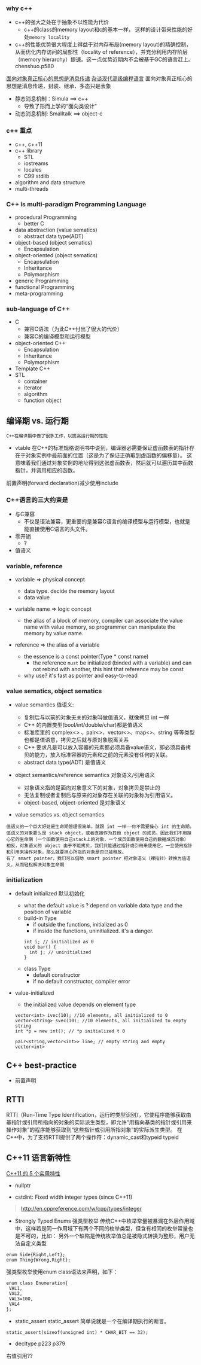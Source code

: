 ### why c++

- c++的强大之处在于抽象不以性能为代价
  - c++的class的memory layout和c的基本一样， 这样的设计带来性能的好处`memory locality`
- c++的性能优势很大程度上得益于对内存布局(memory layout)的精确控制，从而优化内存访问的局部性（locality of reference），并充分利用内存阶层（memory hierarchy）提速。这一点优势近期内不会被基于GC的语言赶上。chenshuo.p580

[面向对象真正核心的思想是消息传递](http://blog.csdn.net/myan/article/details/5928531)
[杂谈现代高级编程语言](https://cxwangyi.wordpress.com/2011/06/19/%E6%9D%82%E8%B0%88%E7%8E%B0%E4%BB%A3%E9%AB%98%E7%BA%A7%E7%BC%96%E7%A8%8B%E8%AF%AD%E8%A8%80/)
面向对象真正核心的思想是消息传递，封装、继承、多态只是表象

- 静态消息机制：Simula ==> c++
  - 导致了形而上学的“面向类设计”
- 动态消息机制: Smalltalk ==> object-c



### c++ 重点
- c++, c++11
- c++ library
  - STL
  - iostreams
  - locales
  - C99 stdlib
- algorithm and data structure
- multi-threads


### C++ is multi-paradigm Programming Language
- procedural Programming
  - better C
- data abstraction (value sematics)
  - abstract data type(ADT)
- object-based (object sematics)
  - Encapsulation
- object-oriented (object sematics)
  - Encapsulation
  - Inheritance
  - Polymorphism
- generic Programming
- functional Programming
- meta-programming

### sub-language of C++
- C
  - 兼容C语法（为此C++付出了很大的代价）
  - 兼容C的编译模型和运行模型
- object-oriented C++
  - Encapsulation
  - Inheritance
  - Polymorphism
- Template C++
- STL
  - container
  - iterator
  - algorithm
  - function object




## 编译期 vs. 运行期
	C++在编译期中做了很多工作，以提高运行期的性能

- vtable
在C++的标准规格说明书中说到，编译器必需要保证虚函数表的指针存在于对象实例中最前面的位置（这是为了保证正确取到虚函数的偏移量）。 这意味着我们通过对象实例的地址得到这张虚函数表，然后就可以遍历其中函数指针，并调用相应的函数。


前置声明(forward declaration)减少使用include


### C++语言的三大约束是
- 与C兼容
  - 不仅是语法兼容，更重要的是兼容C语言的编译模型与运行模型，也就是能直接使用C语言的头文件。
- 零开销
  - ?
- 值语义

### variable, reference
- variable => physical concept
  - data type. decide the memory layout
  - data value
- variable name => logic concept
  - the alias of a block of memory, compiler can associate the value name with value memory, so programmer can manipulate the memory by value name.

- reference => the alias of a variable
  - the essence is a const pointer(Type * const name)
    - the reference `must` be initialized (binded with a variable) and can not rebind with another, this hint that reference may be const
  - why use? it's fast as pointer and easy-to-read

### value sematics, object sematics
- value semantics 值语义:
  - 复制后与以前的对象无关的对象叫做值语义，就像拷贝 int 一样
  - C++ 的内置类型(bool/int/double/char)都是值语义
  - 标准库里的 complex<> 、pair<>、vector<>、map<>、string 等等类型也都是值语意，拷贝之后就与原对象脱离关系
  - C++ 要求凡是可以放入容器的元素都必须具备value语义，即必须具备拷贝的能力，放入标准容器的元素和之前的元素没有任何的关联。
  - abstract data type(ADT) 是值语义

- object semantics/reference semantics 对象语义/引用语义
  - 对象语义指的是面向对象意义下的对象，对象拷贝是禁止的
  - 无法复制或者复制后与原来的对象存在关联的对象称为引用语义。
  - object-based, object-oriented 是对象语义

- value sematics vs. object semantics
```
值语义的一个巨大好处是生命期管理很简单，就跟 int 一样——你不需要操心 int 的生命期。值语义的对象要么是 stack object，或者直接作为其他 object 的成员，因此我们不用担心它的生命期（一个函数使用自己stack上的对象，一个成员函数使用自己的数据成员对象）
相反，对象语义的 object 由于不能拷贝，我们只能通过指针或引用来使用它。一旦使用指针和引用来操作对象，那么就要担心所指的对象是否已被释放。
有了 smart pointer，我们可以借助 smart pointer 把对象语义（裸指针）转换为值语义，从而轻松解决对象生命期
```

### initialization
- default initialized 默认初始化
  - what the default value is ? depend on variable data type and the position of variable
  - build-in Type
    - if outside the functions, initialized as 0
    - if inside the functions, uninitialized. it's a danger.
    ```
    int i; // initialized as 0
    void bar() {
      int j; // uninitialized
    }
    ```
  - class Type
    - default constructor
    - if no default constructor, compiler error

- value-initialized
  - the initialized value depends on element type
  ```
  vector<int> ivec(10); //10 elements, all initialized to 0
  vector<string> svec(10); //10 elements, all initialized to empty string
  int *p = new int(); // *p initialized t 0

  pair<string,vector<int>> line; // empty string and empty vector<int>
  ```

## C++ best-practice
- 前置声明


## RTTI
RTTI（Run-Time Type Identification，运行时类型识别），它使程序能够获取由基指针或引用所指向的对象的实际派生类型，即允许“用指向基类的指针或引用来操作对象”的程序能够获取到“这些指针或引用所指对象”的实际派生类型。
在C++中，为了支持RTTI提供了两个操作符：dynamic_cast和typeid
typeid

## C++11 语言新特性
[C++11 的 5 个实用特性](http://blog.jobbole.com/95719/)

- nullptr

- cstdint: Fixed width integer types (since C++11)
> http://en.cppreference.com/w/cpp/types/integer

- Strongly Typed Enums 强类型枚举
传统C++中枚举常量被暴漏在外层作用域中，这样若是同一作用域下有两个不同的枚举类型，但含有相同的枚举常量也是不可的，比如：
另外一个缺陷是传统枚举值总是被隐式转换为整形，用户无法自定义类型
```
enum Side{Right,Left};  
enum Thing{Wrong,Right};  
```

强类型枚举使用enum class语法来声明，如下：
```
enum class Enumeration{  
 VAL1,  
 VAL2,  
 VAL3=100,  
 VAL4  
};  
```

- static_assert
static_assert 简单说就是一个在编译期执行的断言。
```
static_assert(sizeof(unsigned int) * CHAR_BIT == 32);
```

- decltype
p223
p379


右值引用??
